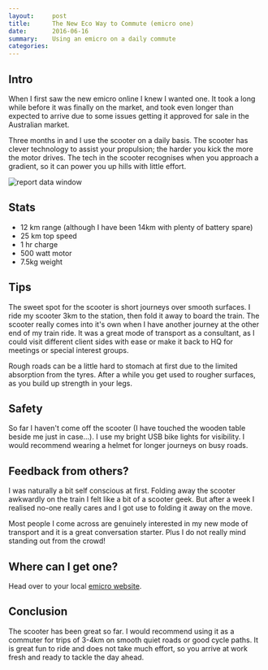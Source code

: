 ```yaml
---
layout:     post
title:      The New Eco Way to Commute (emicro one)
date:       2016-06-16
summary:    Using an emicro on a daily commute
categories: 
---
```


## Intro

When I first saw the new emicro online I knew I wanted one. It took a long while before it was finally on the market, and took even longer than expected to arrive due to some issues getting it approved for sale in the Australian market.

Three months in and I use the scooter on a daily basis.  The scooter has clever technology to assist your propulsion; the harder you kick the more the motor drives. The tech in the scooter recognises when you approach a gradient, so it can power you up hills with little effort.

![report data window](http://burlistic.github.io/images/emicro/my_emicro.jpg)

## Stats

- 12 km range (although I have been 14km with plenty of battery spare)
- 25 km top speed
- 1 hr charge
- 500 watt motor
- 7.5kg weight

## Tips

The sweet spot for the scooter is short journeys over smooth surfaces. I ride my scooter 3km to the station, then fold it away to board the train. The scooter really comes into it's own when I have another journey at the other end of my train ride. It was a great mode of transport as a consultant, as I could visit different client sides with ease or make it back to HQ for meetings or special interest groups.

Rough roads can be a little hard to stomach at first due to the limited absorption from the tyres. After a while you get used to rougher surfaces, as you build up strength in your legs.

## Safety

So far I haven't come off the scooter (I have touched the wooden table beside me just in case...). I use my bright USB bike lights for visibility. I would recommend wearing a helmet for longer journeys on busy roads.

## Feedback from others?

I was naturally a bit self conscious at first. Folding away the scooter awkwardly on the train I felt like a bit of a scooter geek. But after a week I realised no-one really cares and I got use to folding it away on the move.

Most people I come across are genuinely interested in my new mode of transport and it is a great conversation starter. Plus I do not really mind standing out from the crowd!

## Where can I get one?

Head over to your local [emicro website](https://www.microscooters.com.au/emicro-one). 

## Conclusion

The scooter has been great so far. I would recommend using it as a commuter for trips of 3-4km on smooth quiet roads or good cycle paths. It is great fun to ride and does not take much effort, so you arrive at work fresh and ready to tackle the day ahead.